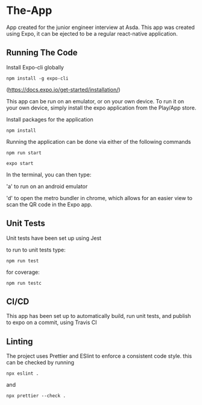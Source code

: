 # The-App

App created for the junior engineer interview at Asda.
This app was created using Expo, it can be ejected to be a regular react-native application.

## Running The Code

Install Expo-cli globally

```
npm install -g expo-cli
```

(https://docs.expo.io/get-started/installation/)

This app can be run on an emulator, or on your own device.
To run it on your own device, simply install the expo application from the Play/App store.

Install packages for the application

```
npm install
```

Running the application can be done via either of the following commands

```
npm run start
```

```
expo start
```

In the terminal, you can then type:

'a' to run on an android emulator

'd' to open the metro bundler in chrome, which allows for an easier view to scan the QR code in the Expo app.

## Unit Tests

Unit tests have been set up using Jest

to run to unit tests type:

```
npm run test
```

for coverage:

```
npm run testc
```

## CI/CD

This app has been set up to automatically build, run unit tests, and publish to expo on a commit, using Travis CI

## Linting

The project uses Prettier and ESlint to enforce a consistent code style.
this can be checked by running

```
npx eslint . 
```
and

```
npx prettier --check .
```